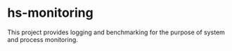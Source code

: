 # hs-monitoring

This project provides logging and benchmarking for the purpose of system and process monitoring.


